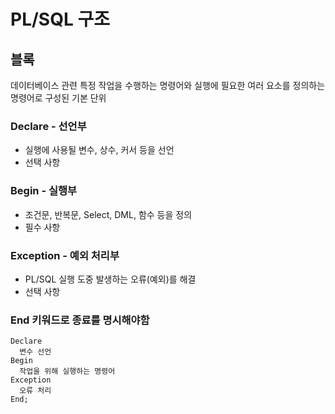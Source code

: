 # PL/SQL 구조

## 블록
데이터베이스 관련 특정 작업을 수행하는 명령어와 실행에 필요한 여러 요소를 정의하는 명령어로 구성된 기본 단위

### Declare - 선언부
- 실행에 사용될 변수, 상수, 커서 등을 선언
- 선택 사항

### Begin - 실행부
- 조건문, 반복문, Select, DML, 함수 등을 정의
- 필수 사항

### Exception - 예외 처리부
- PL/SQL 실행 도중 발생하는 오류(예외)를 해결
- 선택 사항

### End 키워드로 종료를 명시해야함

```
Declare
  변수 선언
Begin
  작업을 위해 실행하는 명령어
Exception
  오류 처리
End;
```
